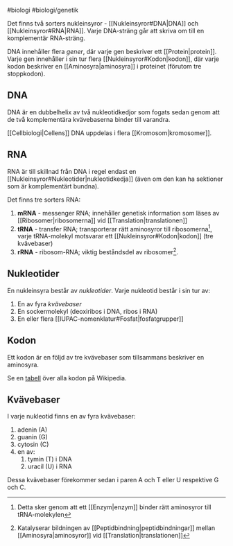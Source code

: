#biologi #biologi/genetik

Det finns två sorters nukleinsyror - [[Nukleinsyror#DNA|DNA]] och [[Nukleinsyror#RNA|RNA]]. Varje DNA-sträng går att skriva om till en komplementär RNA-sträng.

DNA innehåller flera *gener*, där varje gen beskriver ett [[Protein|protein]]. Varje gen innehåller i sin tur flera [[Nukleinsyror#Kodon|kodon]], där varje kodon beskriver en [[Aminosyra|aminosyra]] i proteinet (förutom tre stoppkodon).
## DNA
DNA är en dubbelhelix av två nukleotidkedjor som fogats sedan genom att de två komplementära kvävebaserna binder till varandra.

[[Cellbiologi|Cellens]] DNA uppdelas i flera [[Kromosom|kromosomer]].
## RNA
RNA är till skillnad från DNA i regel endast en [[Nukleinsyror#Nukleotider|nukleotidkedja]] (även om den kan ha sektioner som är komplementärt bundna).

Det finns tre sorters RNA:
1. **mRNA** - messenger RNA; innehåller genetisk information som läses av [[Ribosomer|ribosomerna]] vid [[Translation|translationen]]
2. **tRNA** - transfer RNA; transporterar rätt aminosyror till ribosomerna[^1], varje tRNA-molekyl motsvarar ett [[Nukleinsyror#Kodon|kodon]] (tre kvävebaser)
3. **rRNA** - ribosom-RNA; viktig beståndsdel av ribosomer[^2].

[^1]: Detta sker genom att ett [[Enzym|enzym]] binder rätt aminosyror till tRNA-molekylen
[^2]: Katalyserar bildningen av [[Peptidbindning|peptidbindningar]] mellan [[Aminosyra|aminosyror]] vid [[Translation|translationen]]
## Nukleotider
En nukleinsyra består av *nukleotider*. Varje nukleotid består i sin tur av:
1. En av fyra *kvävebaser* 
2. En sockermolekyl (deoxiribos i DNA, ribos i RNA)
3. En eller flera [[IUPAC-nomenklatur#Fosfat|fosfatgrupper]]
## Kodon
Ett kodon är en följd av tre kvävebaser som tillsammans beskriver en aminosyra.

Se en [tabell](https://sv.wikipedia.org/wiki/Kodon#Kodontabell) över alla kodon på Wikipedia.
## Kvävebaser
I varje nukleotid finns en av fyra kvävebaser:
1. adenin (A)
2. guanin (G)
3. cytosin (C)
4. en av:
	1. tymin (T) i DNA
	2. uracil (U) i RNA

Dessa kvävebaser förekommer sedan i paren A och T eller U respektive G och C.